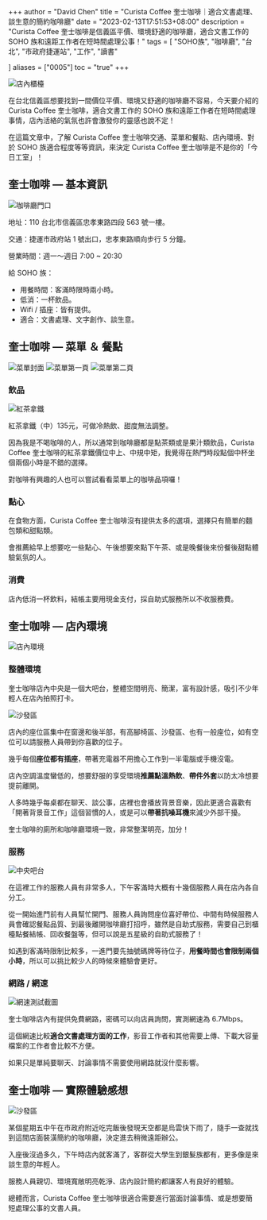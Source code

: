 +++
author = "David Chen"
title = "Curista Coffee 奎士咖啡｜適合文書處理、談生意的簡約咖啡廳"
date = "2023-02-13T17:51:53+08:00"
description = "Curista Coffee 奎士咖啡是信義區平價、環境舒適的咖啡廳，適合文書工作的 SOHO 族和遠距工作者在短時間處理公事！"
tags = [
    "SOHO族",
    "咖啡廳",
    "台北",
    "市政府捷運站",
    "工作",
    "讀書"

]
aliases = ["0005"]
toc = "true"
+++

<img src="counter.jpg" alt="店內櫃檯" lazyload />

在台北信義區想要找到一間價位平價、環境又舒適的咖啡廳不容易，今天要介紹的 Curista Coffee 奎士咖啡，適合文書工作的 SOHO 族和遠距工作者在短時間處理事情，店內活絡的氣氛也許會激發你的靈感也說不定！

在這篇文章中，了解 Curista Coffee 奎士咖啡交通、菜單和餐點、店內環境、對於 SOHO 族適合程度等等資訊，來決定 Curista Coffee 奎士咖啡是不是你的「今日工室」！

## 奎士咖啡 — 基本資訊

<img src="front.jpg" alt="咖啡廳門口" lazyload />

地址：110 台北市信義區忠孝東路四段 563 號一樓。

交通：捷運市政府站 1 號出口，忠孝東路順向步行 5 分鐘。

營業時間：週一～週日 7:00 ~ 20:30

給 SOHO 族：
- 用餐時間：客滿時限時兩小時。
- 低消：一杯飲品。
- Wifi / 插座：皆有提供。
- 適合：文書處理、文字創作、談生意。

## 奎士咖啡 — 菜單 ＆ 餐點

<img src="menu-cover.jpg" alt="菜單封面" lazyload />

<img src="menu-1.jpg" alt="菜單第一頁" lazyload />

<img src="menu-2.jpg" alt="菜單第二頁" lazyload />

### 飲品

<img src="milk-tea.jpg" alt="紅茶拿鐵" lazyload />

紅茶拿鐵（中）135元，可做冷熱飲、甜度無法調整。

因為我是不喝咖啡的人，所以通常到咖啡廳都是點茶類或是果汁類飲品，Curista Coffee 奎士咖啡的紅茶拿鐵價位中上、中規中矩，我覺得在熱門時段點個中杯坐個兩個小時是不錯的選擇。

對咖啡有興趣的人也可以嘗試看看菜單上的咖啡品項囉！

### 點心

在食物方面，Curista Coffee 奎士咖啡沒有提供太多的選項，選擇只有簡單的麵包類和甜點類。

會推薦給早上想要吃一些點心、午後想要來點下午茶、或是晚餐後來份餐後甜點體驗氣氛的人。

### 消費

店內低消一杯飲料，結帳主要用現金支付，採自助式服務所以不收服務費。

## 奎士咖啡 — 店內環境

<img src="indoor-1.jpg" alt="店內環境" lazyload />

### 整體環境
奎士咖啡店內中央是一個大吧台，整體空間明亮、簡潔，富有設計感，吸引不少年輕人在店內拍照打卡。

<img src="window-seat.jpg" alt="沙發區" lazyload />

店內的座位區集中在窗邊和後半部，有高腳椅區、沙發區、也有一般座位，如有空位可以請服務人員帶到你喜歡的位子。

幾乎每個**座位都有插座**，帶著充電器不用擔心工作到一半電腦或手機沒電。

店內空調溫度蠻低的，想要舒服的享受環境**推薦點溫熱飲**、**帶件外套**以防太冷想要提前離開。

人多時幾乎每桌都在聊天、談公事，店裡也會播放背景音樂，因此更適合喜歡有「開著背景音工作」這個習慣的人，或是可以**帶著抗噪耳機**來減少外部干擾。

奎士咖啡的廁所和咖啡廳環境一致，非常整潔明亮，加分！

### 服務

<img src="counter-2.jpg" alt="中央吧台" lazyload />

在這裡工作的服務人員有非常多人，下午客滿時大概有十幾個服務人員在店內各自分工。

從一開始進門前有人員幫忙開門、服務人員詢問座位喜好帶位、中間有時候服務人員會確認餐點品質、到最後離開咖啡廳打招呼，雖然是自助式服務，需要自己到櫃檯點餐結帳、回收餐盤等，但可以說是五星級的自助式服務了！

如遇到客滿時限制比較多，一進門要先抽號碼牌等待位子，**用餐時間也會限制兩個小時**，所以可以挑比較少人的時候來體驗會更好。

### 網路 / 網速

<img src="internet-speed.jpg" alt="網速測試截圖" lazyload />

奎士咖啡店內有提供免費網路，密碼可以向店員詢問，實測網速為 6.7Mbps。

這個網速比較**適合文書處理方面的工作**，影音工作者和其他需要上傳、下載大容量檔案的工作者會比較不方便。

如果只是單純要聊天、討論事情不需要使用網路就沒什麼影響。

## 奎士咖啡 — 實際體驗感想

<img src="sofa.jpg" alt="沙發區" lazyload />

某個星期五中午在市政府附近吃完飯後發現天空都是烏雲快下雨了，隨手一查就找到這間店面裝潢簡約的咖啡廳，決定進去稍微遠距辦公。

入座後沒過多久，下午時店內就客滿了，客群從大學生到銀髮族都有，更多像是來談生意的年輕人。

服務人員親切、環境寬敞明亮乾淨、店內設計簡約都讓客人有良好的體驗。

總體而言，Curista Coffee 奎士咖啡很適合需要進行當面討論事情、或是想要簡短處理公事的文書人員。
